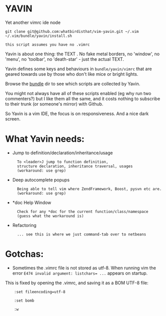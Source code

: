 YAVIN
=====

Yet another vimrc ide node

    git clone git@github.com:whatbirdisthat/vim-yavin.git ~/.vim
    ~/.vim/bundle/yavin/install.sh

`this script assumes you have no .vimrc`

Yavin is about one thing: the TEXT . No fake metal borders,
no 'window', no 'menu', no 'toolbar', no 'death-star' -
just the actual TEXT.

Yavin defines some keys and behaviours in `bundle/yavin/vimrc` that are
geared towards use by those who don't like mice or bright lights.

Browse the [bundle](https://github.com/whatbirdisthat/vim-yavin/tree/master/bundle) dir to see which scripts are collected by
Yavin.

You might not always have all of these scripts enabled (eg why run
two commenters?) but I like them all the same, and it costs nothing
to subscribe to their trunk (or someone's mirror) with Github.


So Yavin is a vim IDE, the focus is on responsiveness. And a nice
dark screen.

What Yavin needs:
=================

* Jump to definition/declaration/inheritance/usage

        To <leader>J jump to function definition,
        structure declaration, inheritance traversal, usages
        (workaround: use grep)
* Deep autocomplete popups

        Being able to tell vim where ZendFramework, Boost, pysvn etc are.
        (workaround: use grep)
* *doc Help Window

        Check for any *doc for the current function/class/namespace
        (guess what the workaround is)
* Refactoring

        ... see this is where we just command-tab over to netbeans

Gotchas:
========

* Sometimes the .vimrc file is not stored as utf-8. When running vim
the error `E474 invalid argument: listchars= ...` appears on startup.

This is fixed by opening the .vimrc, and saving it as a BOM UTF-8 file:

        :set fileencoding=utf-8
        
        :set bomb
        
        :w
